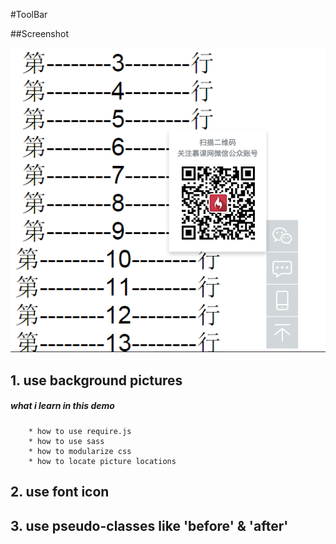 #ToolBar

##Screenshot

![](https://github.com/yxfanxiao/myFrontEndDemo/raw/master/toolbar/img/screenshot.png)

## 1. use background pictures
##### what i learn in this demo
		* how to use require.js
		* how to use sass
		* how to modularize css 
		* how to locate picture locations

## 2. use font icon


## 3. use pseudo-classes like 'before' & 'after' 
